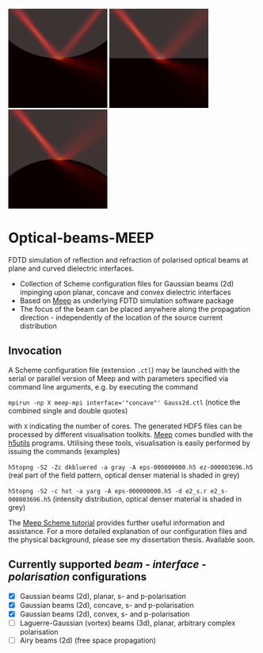 ![concave](Gauss_2d/img/concave_intensity_cropped_rotated_resized.png) 
![planar](Gauss_2d/img/planar_intensity_cropped_rotated_resized.png)
![convex](Gauss_2d/img/convex_intensity_cropped_rotated_resized.png)
# Optical-beams-MEEP
FDTD simulation of reflection and refraction of polarised optical beams at plane and curved dielectric interfaces.
*   Collection of Scheme configuration files for Gaussian beams (2d) impinging upon planar, concave and convex
    dielectric interfaces
*   Based on [Meep](https://github.com/stevengj/meep) as underlying FDTD simulation software package
*   The focus of the beam can be placed anywhere along the propagation direction - independently of the location of the 
    source current distribution

## Invocation
A Scheme configuration file (extension ``.ctl``) may be launched with the serial or parallel version of Meep and with parameters specified via command line arguments, e.g. by executing the command 

``mpirun -np X meep-mpi interface='"concave"' Gauss2d.ctl`` (notice the combined single and double quotes)

 with ``X`` indicating the number of cores.
The generated HDF5 files can be processed by different visualisation toolkits. [Meep](https://github.com/stevengj/meep) 
comes bundled with the [h5utils](https://github.com/stevengj/h5utils) programs. Utilising these tools, visualisation is easily performed by issuing the commands (examples)

``h5topng -S2 -Zc dkbluered -a gray -A eps-000000000.h5 ez-000003696.h5`` (real part of the field pattern, optical 
denser material is shaded in grey)

``h5topng -S2 -c hot -a yarg -A eps-000000000.h5 -d e2_s.r e2_s-000003696.h5`` (intensity distribution, optical 
denser material is shaded in grey)

The [Meep Scheme tutorial](https://meep.readthedocs.io/en/latest/Scheme_Tutorials/Basics/) provides further useful 
information and assistance.
For a more detailed explanation of our configuration files and the physical background, please see my dissertation 
thesis. Available soon.

## Currently supported _beam - interface - polarisation_ configurations
-   [x] Gaussian beams (2d), planar, s- and p-polarisation
-   [x] Gaussian beams (2d), concave, s- and p-polarisation
-   [x] Gaussian beams (2d), convex, s- and p-polarisation
-   [ ] Laguerre-Gaussian (vortex) beams (3d), planar, arbitrary complex polarisation
-   [ ] Airy beams (2d) (free space propagation)
